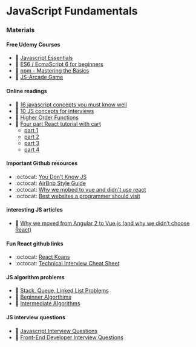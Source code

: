 # JavaScript Fundamentals



### Materials
#### Free Udemy Courses  
* :movie_camera: [Javascript Essentials][Javascript-Essentials]
* :movie_camera: [ES6 / EcmaScript 6 for beginners][es6-for-beginners]
* :movie_camera: [npm - Mastering the Basics][npm-basics]
* :movie_camera: [JS-Arcade Game][JS-Arcade]

#### Online readings
* :book: [16 javascript concepts you must know well][16-javascript-concepts-you-must-know-well]
* :book: [10 JS concepts for interviews][10-JS-Concepts-for-interviews]
* :book: [Higher Order Functions][higher-order]
* :book: [Four part React tutorial with cart][learn-react]
  * [part 1][part-1]
  * [part 2][part-2]
  * [part 3][part-3]
  * [part 4][part-4]


#### Important Github resources
* :octocat: [You Don't Know JS][You-Dont-Know-JS]
* :octocat: [AirBnb Style Guide][Airbnb-Style-guide]
* :octocat: [Why we mobed to vue and didn't use react][react]
* :octocat: [Best websites a programmer should visit][best-websites-a-programmer-should-visit]


#### interesting JS articles
* :book: [Why we moved from Angular 2 to Vue.js (and why we didn’t choose React)][moved-from-ang2]

#### Fun React github links
* :octocat: [React Koans][React-Koans]
* :octocat: [Technical Interview Cheat Sheet][tech-interview-cheatsheet]

#### JS algorithm problems
* :link: [Stack, Queue, Linked List Problems][Linked-list-problems]
* :link: [Beginner Algorthims][beginner-algos]
* :link: [Intermediate Algorithms][Intermediate-algos]

#### JS interview questions
* :link: [Javascript Interview Questions][JS-interview-questions]
* :link: [Front-End Developer Interview Questions][frontend-interview-questions]

<!--
* :book: [Closures and Scope][closures] (10 min)
* :book: [`this` and that][this-and-that] (10 min)
* :book: [ES6 Arrow Functions][fat-arrows] (15 min) -->

[Javascript-Essentials]: https://www.udemy.com/javascript-essentials/
[es6-for-beginners]: https://www.udemy.com/es6-ecmascript-6-for-beginners/
[npm-basics]: https://www.udemy.com/npm-mastering-the-basics/
[JS-Arcade]: https://www.udemy.com/code-your-first-game/
[16-javascript-concepts-you-must-know-well]: http://javascriptissexy.com/16-javascript-concepts-you-must-know-well/
[10-JS-Concepts-for-interviews]: https://codeburst.io/10-javascript-concepts-you-need-to-know-for-interviews-136df65ecce
[You-Dont-Know-JS]: https://github.com/getify/You-Dont-Know-JS
[higher-order]: https://medium.freecodecamp.org/higher-order-functions-in-javascript-d9101f9cf528
[Airbnb-Style-guide]: https://github.com/airbnb/javascript
[react]: https://github.com/facebook/react
[moved-from-ang2]: https://medium.com/reverdev/why-we-moved-from-angular-2-to-vue-js-and-why-we-didnt-choose-react-ef807d9f4163
[best-websites-a-programmer-should-visit]: https://github.com/sdmg15/Best-websites-a-programmer-should-visit
[React-Koans]: https://github.com/arkency/reactjs_koans
[learn-react]: https://www.codementor.io/learn-reactjs
[part-1]: https://scotch.io/tutorials/learning-react-getting-started-and-concepts
[part-2]: https://scotch.io/tutorials/build-a-real-time-twitter-stream-with-node-and-react-js
[part-3]: https://scotch.io/tutorials/getting-to-know-flux-the-react-js-architecture
[part-4]: https://scotch.io/tutorials/creating-a-simple-shopping-cart-with-react-js-and-flux
[Linked-list-problems]: https://www.thatjsdude.com/interview/linkedList.html
[beginner-algos]: http://www.thatjsdude.com/interview/js1.html
[Intermediate-algos]: http://www.thatjsdude.com/interview/js2.html
[JS-interview-questions]: http://dev.fyicenter.com/Interview-Questions/JavaScript/What_are_JavaScript_types_.html
[tech-interview-cheatsheet]: https://gist.github.com/TSiege/cbb0507082bb18ff7e4b
[frontend-interview-questions]: http://www.thatjsdude.com/interview/
